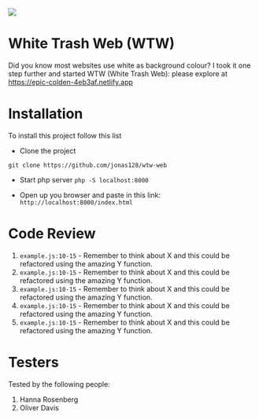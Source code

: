 <img src="https://media.giphy.com/media/ToMjGpjm9vQhsB4cqVa/giphy.gif">

# White Trash Web (WTW)

Did you know most websites use white as background colour? I took it one step further and started WTW (White Trash Web):
please explore at https://epic-colden-4eb3af.netlify.app

# Installation

To install this project follow this list

-   Clone the project

```
git clone https://github.com/jonas128/wtw-web
```

-   Start php server `php -S localhost:8000`

-   Open up you browser and paste in this link:
    `http://localhost:8000/index.html`

# Code Review

1. `example.js:10-15` - Remember to think about X and this could be refactored using the amazing Y function.
1. `example.js:10-15` - Remember to think about X and this could be refactored using the amazing Y function.
1. `example.js:10-15` - Remember to think about X and this could be refactored using the amazing Y function.
1. `example.js:10-15` - Remember to think about X and this could be refactored using the amazing Y function.
1. `example.js:10-15` - Remember to think about X and this could be refactored using the amazing Y function.

# Testers

Tested by the following people:

1. Hanna Rosenberg
2. Oliver Davis
